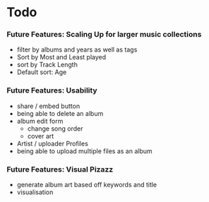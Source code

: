 # Todo

### Future Features: Scaling Up for larger music collections

- filter by albums and years as well as tags
- Sort by Most and Least played
- sort by Track Length
- Default sort: Age

### Future Features: Usability

- share / embed button
- being able to delete an album
- album edit form
  - change song order
  - cover art
- Artist / uploader Profiles
- being able to upload multiple files as an album

### Future Features: Visual Pizazz

- generate album art based off keywords and title
- visualisation
